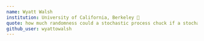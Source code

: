 ```yaml
---
name: Wyatt Walsh
institution: University of California, Berkeley 🚩
quote: how much randomness could a stochastic process chuck if a stochastic process could chuck randomness?
github_user: wyattowalsh
---
```

